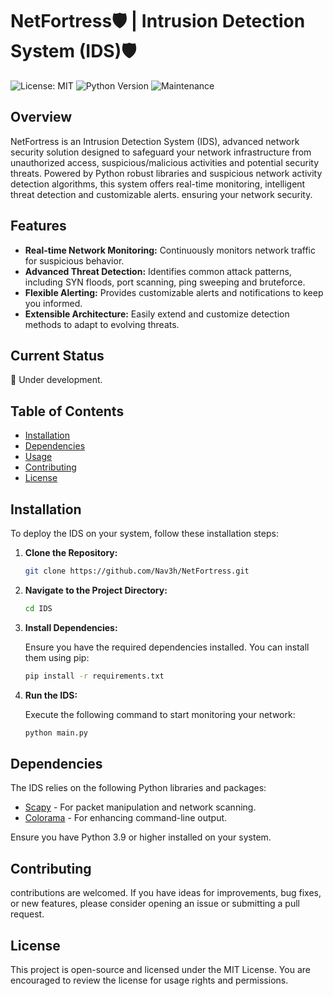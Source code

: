 # NetFortress🛡️ | Intrusion Detection System (IDS)🛡️

![License: MIT](https://img.shields.io/badge/License-MIT-yellow.svg)
![Python Version](https://img.shields.io/badge/python-3.9%2B-blue)
![Maintenance](https://img.shields.io/maintenance/yes/2024)

## Overview

NetFortress is an Intrusion Detection System (IDS), advanced network security solution designed to safeguard your network infrastructure from unauthorized access, suspicious/malicious activities and potential security threats. Powered by Python robust libraries and suspicious network activity detection algorithms, this system offers real-time monitoring, intelligent threat detection and customizable alerts.
ensuring your network security.

## Features

- **Real-time Network Monitoring:** Continuously monitors network traffic for suspicious behavior.
- **Advanced Threat Detection:** Identifies common attack patterns, including SYN floods, port scanning, ping sweeping and bruteforce.
- **Flexible Alerting:** Provides customizable alerts and notifications to keep you informed.
- **Extensible Architecture:** Easily extend and customize detection methods to adapt to evolving threats.

## Current Status
🚧 Under development.


## Table of Contents

- [Installation](#installation)
- [Dependencies](#dependencies)
- [Usage](#usage)
- [Contributing](#contributing)
- [License](#license)

## Installation

To deploy the IDS on your system, follow these installation steps:

1. **Clone the Repository:**

    ```bash
    git clone https://github.com/Nav3h/NetFortress.git
    ```

2. **Navigate to the Project Directory:**

    ```bash
    cd IDS
    ```

3. **Install Dependencies:**

    Ensure you have the required dependencies installed. You can install them using pip:

    ```bash
    pip install -r requirements.txt
    ```

5. **Run the IDS:**

    Execute the following command to start monitoring your network:

    ```bash
    python main.py
    ```

## Dependencies

The IDS relies on the following Python libraries and packages:

- [Scapy](https://scapy.net/) - For packet manipulation and network scanning.
- [Colorama](https://pypi.org/project/colorama/) - For enhancing command-line output.


Ensure you have Python 3.9 or higher installed on your system.

## Contributing

contributions are welcomed. If you have ideas for improvements, bug fixes, or new features, please consider opening an issue or submitting a pull request. 

## License

This project is open-source and licensed under the MIT License. You are encouraged to review the license for usage rights and permissions.
